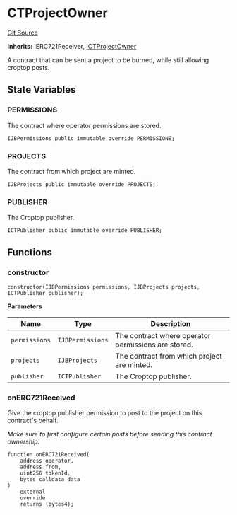 # CTProjectOwner
[Git Source](https://github.com/mejango/croptop-core/blob/5d3db1b227bc3b1304f2032a17d2b64e4f748d4f/src/CTProjectOwner.sol)

**Inherits:**
IERC721Receiver, [ICTProjectOwner](/docs/v4/api/croptop/interfaces/ICTProjectOwner.sol/interface.ICTProjectOwner.md)

A contract that can be sent a project to be burned, while still allowing croptop posts.


## State Variables
### PERMISSIONS
The contract where operator permissions are stored.


```solidity
IJBPermissions public immutable override PERMISSIONS;
```


### PROJECTS
The contract from which project are minted.


```solidity
IJBProjects public immutable override PROJECTS;
```


### PUBLISHER
The Croptop publisher.


```solidity
ICTPublisher public immutable override PUBLISHER;
```


## Functions
### constructor


```solidity
constructor(IJBPermissions permissions, IJBProjects projects, ICTPublisher publisher);
```
**Parameters**

|Name|Type|Description|
|----|----|-----------|
|`permissions`|`IJBPermissions`|The contract where operator permissions are stored.|
|`projects`|`IJBProjects`|The contract from which project are minted.|
|`publisher`|`ICTPublisher`|The Croptop publisher.|


### onERC721Received

Give the croptop publisher permission to post to the project on this contract's behalf.

*Make sure to first configure certain posts before sending this contract ownership.*


```solidity
function onERC721Received(
    address operator,
    address from,
    uint256 tokenId,
    bytes calldata data
)
    external
    override
    returns (bytes4);
```

